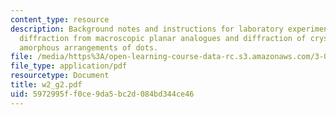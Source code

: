 ```yaml
---
content_type: resource
description: Background notes and instructions for laboratory experiments on laser
  diffraction from macroscopic planar analogues and diffraction of crystalline and
  amorphous arrangements of dots.
file: /media/https%3A/open-learning-course-data-rc.s3.amazonaws.com/3-014-materials-laboratory-fall-2006/5972995ff0ce9da5bc2d084bd344ce46_w2_g2.pdf
file_type: application/pdf
resourcetype: Document
title: w2_g2.pdf
uid: 5972995f-f0ce-9da5-bc2d-084bd344ce46
---
```

